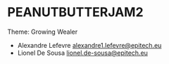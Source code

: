 # PEANUTBUTTERJAM2
Theme: Growing Wealer

- Alexandre Lefevre alexandre1.lefevre@epitech.eu
- Lionel De Sousa lionel.de-sousa@epitech.eu

